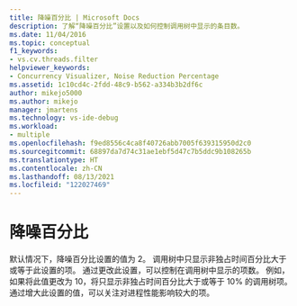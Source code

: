 ```yaml
---
title: 降噪百分比 | Microsoft Docs
description: 了解“降噪百分比”设置以及如何控制调用树中显示的条目数。
ms.date: 11/04/2016
ms.topic: conceptual
f1_keywords:
- vs.cv.threads.filter
helpviewer_keywords:
- Concurrency Visualizer, Noise Reduction Percentage
ms.assetid: 1c10cd4c-2fdd-48c9-b562-a334b3b2df6c
author: mikejo5000
ms.author: mikejo
manager: jmartens
ms.technology: vs-ide-debug
ms.workload:
- multiple
ms.openlocfilehash: f9ed8556c4ca8f40726abb7005f639315950d2c0
ms.sourcegitcommit: 68897da7d74c31ae1ebf5d47c7b5ddc9b108265b
ms.translationtype: HT
ms.contentlocale: zh-CN
ms.lasthandoff: 08/13/2021
ms.locfileid: "122027469"
---
```

# <a name="noise-reduction-percentage"></a>降噪百分比
默认情况下，降噪百分比设置的值为 2。 调用树中只显示非独占时间百分比大于或等于此设置的项。 通过更改此设置，可以控制在调用树中显示的项数。 例如，如果将此值更改为 10，将只显示非独占时间百分比大于或等于 10% 的调用树项。 通过增大此设置的值，可以关注对进程性能影响较大的项。